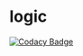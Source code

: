 # logic

[![Codacy Badge](https://api.codacy.com/project/badge/Grade/42064277dd69476c9e45262f80df0ccb)](https://www.codacy.com/app/rajputkalyan09/logic?utm_source=github.com&utm_medium=referral&utm_content=KalyanR9/logic&utm_campaign=badger)
